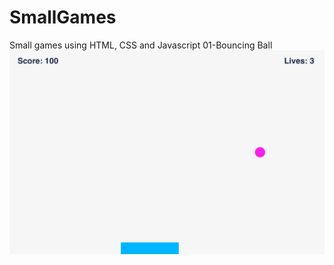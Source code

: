 # SmallGames
Small games using HTML, CSS and Javascript
01-Bouncing Ball
![01-Bouncing Ball](https://github.com/wang-chenyu/SmallGames/blob/master/Images/01-Bouncing%20Ball.png)
